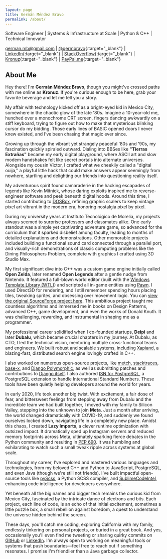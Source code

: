 ```yaml
---
layout: page
title: Germán Méndez Bravo
permalink: /about/
---
```


Software Engineer | Systems & Infrastructure at Scale | Python & C++ | Technical Innovator

[<i class="fa fa-envelope"></i> german.mb@gmail.com](mailto:german.mb@gmail.com) |
[<i class="fa fa-twitter"></i> @germbravo](https://twitter.com/germbravo){:target="_blank"} |
[<i class="fa fa-linkedin"></i> LinkedIn](https://www.linkedin.com/in/kronuz/){:target="_blank"} |
[<i class="fa fa-stack-overflow"></i> StackOverflow](https://stackoverflow.com/users/167522/kronuz){:target="_blank"} |
[<i class="fa fa-github"></i> Kronuz](https://github.com/Kronuz){:target="_blank"} |
[<i class="fa fa-paypal"></i> PayPal.me](https://www.paypal.me/Kronuz/25){:target="_blank"}


## About Me

Hey there! I'm **Germán Méndez Bravo**, though you might've crossed paths with me online as **Kronuz**. If you're curious enough to be here, grab your favorite beverage and let me tell you a story.

My affair with technology kicked off as a bright-eyed kid in Mexico City, somewhere in the chaotic glow of the late '80s. Imagine a 10-year-old me, hunched over a monochrome CRT screen, fingers dancing awkwardly on a stiff keyboard, trying to figure out how to make that mysterious blinking cursor do my bidding. Those early lines of BASIC opened doors I never knew existed, and I’ve been chasing that magic ever since.

Growing up through the vibrant yet strangely peaceful '80s and '90s, my fascination quickly spiraled outward. Dialing into BBSes like **"Tierras Extrañas"** became my early digital playground, where ASCII art and slow modem handshakes felt like secret portals into alternate universes. Alongside my cousin Victor, I crafted what we cheekily called a "digital ouija," a playful little hack that could make answers appear seemingly from nowhere, startling and delighting our friends into questioning reality itself.

My adventurous spirit found camaraderie in the hacking escapades of legends like Kevin Mitnick, whose daring exploits inspired me to reverse-engineer software and peek beneath digital hoods. Around this time, I started contributing to [DOSBox](https://www.dosbox.com/), refining graphic scalers to keep vintage pixel art vibrant in the modern era, honoring nostalgia pixel by pixel.

During my university years at Instituto Tecnológico de Morelia, my projects always seemed to surprise professors and classmates alike. One early standout was a simple yet captivating adventure game, so advanced for the curriculum that it sparked disbelief among faculty, leading to months of detailed explanations and demonstrations. Other memorable projects included building a functional sound card connected through a parallel port, and visually-rich demonstrations of classic computing problems like the Dining Philosophers Problem, complete with graphics I crafted using 3D Studio Max.

My first significant dive into C++ was a custom game engine initially called **Open Zelda**, later renamed **Open Legends** after a gentle nudge from Nintendo. It featured a full-blown world editor (built with the [Windows Template Library (WTL)](https://sourceforge.net/projects/wtl/)) and scripted all in-game entities using [Pawn](https://www.compuphase.com/pawn/pawn.htm). I used Direct3D for rendering, and I still remember spending hours placing tiles, tweaking sprites, and obsessing over movement logic. You can [view the original SourceForge project here](https://sourceforge.net/projects/openlegends/). This ambitious project taught me countless algorithms and immersed me in books on Design Patterns, advanced C++, game development, and even the works of Donald Knuth. It was challenging, rewarding, and instrumental in shaping me as a programmer.

My professional career solidified when I co-founded startups, **Deipi** and later **Dubalu**, which became crucial chapters in my journey. At Dubalu, as CTO, I led the technical vision, mentoring multiple cross-functional teams and engineers. We built robust and scalable systems, including [Xapiand](https://github.com/Kronuz/Xapiand), a blazing-fast, distributed search engine lovingly crafted in C++.

I also worked on numerous open-source projects, like [metch](https://github.com/Kronuz/metch), [stacktraces](https://github.com/Kronuz/stacktraces), [base-x](https://github.com/Kronuz/base-x), and [Django Polymorphic](https://github.com/django-polymorphic/django-polymorphic), as well as submitting patches and contributions to [Django itself](https://github.com/django/django/commits?author=Kronuz). I also authored [ISN for PostgreSQL](https://github.com/Kronuz/isn), a PostgreSQL extension to handle International Standard Numbers. These tools have been quietly helping developers around the world for years.

In early 2020, life took another big twist. With excitement, a fair dose of fear, and bittersweet feelings from stepping away from Dubalu and the incredible team we had built together, I moved with my family to Silicon Valley, stepping into the unknown to join **Meta**. Just a month after arriving, the world changed dramatically with COVID-19, and suddenly we found ourselves locked down, navigating life in a completely new place. Amidst this chaos, I created **Lazy Imports**, a clever runtime optimization with outsized impact. It dramatically sped up Instagram servers and reduced memory footprints across Meta, ultimately sparking fierce debates in the Python community and resulting in [PEP 690](https://peps.python.org/pep-0690/). It was humbling and exhilarating to watch such a small tweak ripple across systems at global scale.

Throughout my career, I’ve explored and mastered various languages and technologies, from my beloved C++ and Python to JavaScript, PostgreSQL, and even Java (though we're still not friends). I've built impactful open-source tools like [pyScss](https://github.com/Kronuz/pyScss), a Python SCSS compiler, and [SublimeCodeIntel](https://github.com/Kronuz/SublimeCodeIntel), enhancing code intelligence for developers everywhere.

Yet beneath all the big names and bigger tech remains the curious kid from Mexico City, fascinated by the intricate dance of electrons and bits. Each project, each line of code, is an echo of that initial excitement, sometimes a little puzzle box, a small rebellion against boredom, a quest to understand the universe hidden behind the screen.

These days, you'll catch me coding, exploring California with my family, endlessly tinkering on personal projects, or buried in a great book. And yes, occasionally you'll even find me tweeting or sharing quirky commits on [GitHub](https://github.com/kronuz) or [LinkedIn](https://linkedin.com/in/kronuz). I'm always open to working on meaningful tools or systems that push boundaries—feel free to reach out if something resonates. I promise I'm friendlier than a Java garbage collector.
